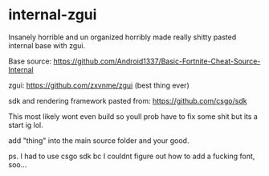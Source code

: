 # internal-zgui


Insanely horrible and un organized horribly made really shitty pasted internal base with zgui.

Base source: https://github.com/Android1337/Basic-Fortnite-Cheat-Source-Internal

zgui: https://github.com/zxvnme/zgui (best thing ever)

sdk and rendering framework pasted from: https://github.com/csgo/sdk

This most likely wont even build so youll prob have to fix some shit but its a start ig lol.

add "thing" into the main source folder and your good.

ps. I had to use csgo sdk bc I couldnt figure out how to add a fucking font, soo...


